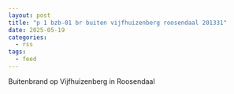 ```yaml
---
layout: post
title: "p 1 bzb-01 br buiten vijfhuizenberg roosendaal 201331"
date: 2025-05-19
categories: 
  - rss
tags: 
  - feed
---
```


Buitenbrand op Vijfhuizenberg in Roosendaal
